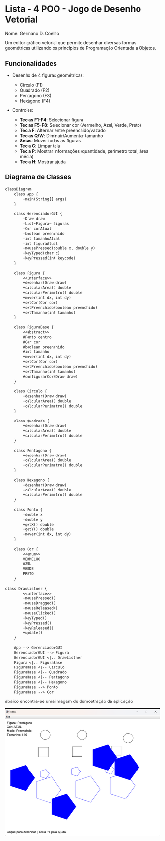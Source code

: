 # Lista - 4 POO - Jogo de Desenho Vetorial

Nome: Germano D. Coelho

Um editor gráfico vetorial que permite desenhar diversas formas geométricas utilizando os princípios de Programação Orientada a Objetos.

## Funcionalidades

- Desenho de 4 figuras geométricas:
  - Círculo (F1)
  - Quadrado (F2)
  - Pentágono (F3)
  - Hexágono (F4)
  
- Controles:
  - **Teclas F1-F4**: Selecionar figura
  - **Teclas F5-F8**: Selecionar cor (Vermelho, Azul, Verde, Preto)
  - **Tecla F**: Alternar entre preenchido/vazado
  - **Teclas Q/W**: Diminuir/Aumentar tamanho
  - **Setas**: Mover todas as figuras
  - **Tecla C**: Limpar tela
  - **Tecla P**: Mostrar informações (quantidade, perímetro total, área média)
  - **Tecla H**: Mostrar ajuda

## Diagrama de Classes

```mermaid
classDiagram
    class App {
        +main(String[] args)
    }

    class GerenciadorGUI {
        -Draw draw
        -List~Figura~ figuras
        -Cor corAtual
        -boolean preenchido
        -int tamanhoAtual
        -int figuraAtual
        +mousePressed(double x, double y)
        +keyTyped(char c)
        +keyPressed(int keycode)
    }

    class Figura {
        <<interface>>
        +desenhar(Draw draw)
        +calcularArea() double
        +calcularPerimetro() double
        +mover(int dx, int dy)
        +setCor(Cor cor)
        +setPreenchido(boolean preenchido)
        +setTamanho(int tamanho)
    }

    class FiguraBase {
        <<abstract>>
        #Ponto centro
        #Cor cor
        #boolean preenchido
        #int tamanho
        +mover(int dx, int dy)
        +setCor(Cor cor)
        +setPreenchido(boolean preenchido)
        +setTamanho(int tamanho)
        #configurarCor(Draw draw)
    }

    class Circulo {
        +desenhar(Draw draw)
        +calcularArea() double
        +calcularPerimetro() double
    }

    class Quadrado {
        +desenhar(Draw draw)
        +calcularArea() double
        +calcularPerimetro() double
    }

    class Pentagono {
        +desenhar(Draw draw)
        +calcularArea() double
        +calcularPerimetro() double
    }

    class Hexagono {
        +desenhar(Draw draw)
        +calcularArea() double
        +calcularPerimetro() double
    }

    class Ponto {
        -double x
        -double y
        +getX() double
        +getY() double
        +mover(int dx, int dy)
    }

    class Cor {
        <<enum>>
        VERMELHO
        AZUL
        VERDE
        PRETO
    }

class DrawListner {
        <<interface>>
        +mousePressed()
        +mouseDragged()
        +mouseReleased()
        +mouseClicked()
        +keyTyped()
        +keyPressed()
        +keyReleased()
        +update()
    }

    App --> GerenciadorGUI
    GerenciadorGUI --> Figura
    GerenciadorGUI <|.. DrawListner
    Figura <|.. FiguraBase
    FiguraBase <|-- Circulo
    FiguraBase <|-- Quadrado
    FiguraBase <|-- Pentagono
    FiguraBase <|-- Hexagono
    FiguraBase --> Ponto
    FiguraBase --> Cor
```

abaixo encontra-se uma imagem de demostração da aplicação

![Captura de Tela](polimorfismo.png)
